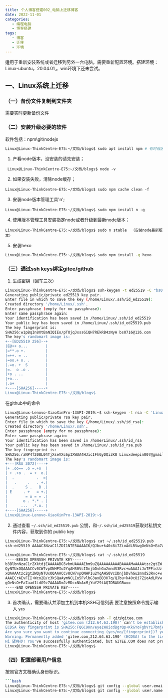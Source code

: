 ```yaml
---
title: 个人博客搭建002_电脑上迁移博客
date: 2022-11-01
categories:
   - 编程电脑
   - 博客搭建
tags: 
   - 博客
   - 迁移
   - 环境 
---
```


适用于重新安装系统或者迁移到另外一台电脑，需要重新配置环境。搭建环境：Linux-ubuntu，20.04.01,。win环境下还未尝试。
<!-- more -->

## 一、Linux系统上迁移

### （一）备份文件复制到文件夹
需要实时更新备份文件

### （二）安装升级必要的软件
软件包括：npm\git\nodejs

```bash
Linux@Linux-ThinkCentre-E75:~/文档/blogs$ sudo apt install npm # 有时候因为版本不对报错，需要把nodejs升级到最新版本
```

1. 产看node版本，没安装的请先安装；

```
 Linux@Linux-ThinkCentre-E75:~/文档/blogs$ node -v
```

2. 如果安装失败，清除node缓存；

```
Linux@Linux-ThinkCentre-E75:~/文档/blogs$ sudo npm cache clean -f  
```

3. 安装node版本管理工具'n';

```
Linux@Linux-ThinkCentre-E75:~/文档/blogs$ sudo npm install n -g
```

4. 使用版本管理工具安装指定node或者升级到最新node版本；

```
Linux@Linux-ThinkCentre-E75:~/文档/blogs$ sudo n stable  （安装node最新版本）
```

5. 安装hexo

```bash
Linux@Linux-ThinkCentre-E75:~/文档/blogs$ sudo npm install -g hexo

```

### （三）通过ssh keys绑定gitee/github

1. 生成密钥（回车三次）

```bash
Linux@Linux-ThinkCentre-E75:~/文档/blogs$ ssh-keygen -t ed25519 -C "bs0716@126.com"  
Generating public/private ed25519 key pair.
Enter file in which to save the key (/home/Linux/.ssh/id_ed25519): 
Created directory '/home/Linux/.ssh'.
Enter passphrase (empty for no passphrase): 
Enter same passphrase again: 
Your identification has been saved in /home/Linux/.ssh/id_ed25519
Your public key has been saved in /home/Linux/.ssh/id_ed25519.pub
The key fingerprint is:
SHA256:w1pBqIn8XtBaNIQIEo/pTOjqJxssGiQH7REkRB4zNyA bs0716@126.com
The key's randomart image is:
+--[ED25519 256]--+
|E@++ o...        |
|=**.o +.         |
|=++. = ..        |
|=oo.+ o. .       |
|.=o. +  S        |
|=.  o .o .       |
|+o . ..          |
|+o...            |
|.o+              |
+----[SHA256]-----+
Linux@Linux-ThinkCentre-E75:~/文档/blogs$
```
在github中的命令

```bash
Linux@Linux-Lenovo-XiaoXinPro-13API-2019:~$ ssh-keygen -t rsa -C 'Linuxdeepin007@gmail.com'
Generating public/private rsa key pair.
Enter file in which to save the key (/home/Linux/.ssh/id_rsa): 
Created directory '/home/Linux/.ssh'.
Enter passphrase (empty for no passphrase): 
Enter same passphrase again: 
Your identification has been saved in /home/Linux/.ssh/id_rsa
Your public key has been saved in /home/Linux/.ssh/id_rsa.pub
The key fingerprint is:
SHA256:raNP4f208L04TjXseVXc6pIXWUA4HJicIFhGyDQizK8 Linuxdeepin007@gmail.com
The key's randomart image is:
+---[RSA 3072]----+
|+ .oo== .o =.+o  |
| + .+o .  = +  o.|
|  .          .  =|
|   .     .   . +.|
|  .     S .   B .|
| E     . +   = +.|
|        = o = = .|
|       o . *.* . |
|      ...  .*.o. |
+----[SHA256]-----+
Linux@Linux-Lenovo-XiaoXinPro-13API-2019:~$ 

```

2. 通过查看 `~/.ssh/id_ed25519.pub` 公钥，和`~/.ssh/id_ed25519`获取对私钥文件内容，获取到你的 public key

```bash
Linux@Linux-ThinkCentre-E75:~/文档/blogs$ cat ~/.ssh/id_ed25519.pub
ssh-ed25519 AAAAC3NzaC1lZDI1NTE5AAAAIK/QJbu+k40c8i7ZioAdLRVwgOeNsO+Ea7aad1LdG9z7 bs0716@126.com

Linux@Linux-ThinkCentre-E75:~/文档/blogs$ cat ~/.ssh/id_ed25519
-----BEGIN OPENSSH PRIVATE KEY-----
b3BlbnNzaC1rZXktdjEAAAAABG5vbmUAAAAEbm9uZQAAAAAAAAABAAAAMwAAAAtzc2gtZW
QyNTUxOQAAACCv0CW7vpONHPIu2YqAHS0VcIDnjbDvhGu2mndS3Rvc+wAAAJiJxTPFicUz
xQAAAAtzc2gtZWQyNTUxOQAAACCv0CW7vpONHPIu2YqAHS0VcIDnjbDvhGu2mndS3Rvc+w
AAAECrAEvFII+Wco2D/c3kSQaAymNCLIo5FvlbG3axBB3H7q/QJbu+k40c8i7ZioAdLRVw
gOeNsO+Ea7aad1LdG9z7AAAADmJzMDcxNkAxMjYuY29tAQIDBAUGBw==
-----END OPENSSH PRIVATE KEY-----
Linux@Linux-ThinkCentre-E75:~/文档/blogs$
```

3.  首次确认，需要确认并添加主机到本机SSH可信列表
要注意按照命令提示输入 `yes`

```bash
Linux@Linux-ThinkCentre-E75:~/文档/blogs$ ssh -T git@gitee.com
The authenticity of host 'gitee.com (212.64.63.190)' can't be established.
ECDSA key fingerprint is SHA256:FQGC9Kn/eye1W8icdBgrQp+KkGYoFgbVr17bmjey0Wc.
Are you sure you want to continue connecting (yes/no/[fingerprint])? yes
Warning: Permanently added 'gitee.com,212.64.63.190' (ECDSA) to the list of known hosts.
Hi 望月砂! You've successfully authenticated, but GITEE.COM does not provide shell access.
Linux@Linux-ThinkCentre-E75:~/文档/blogs$
```

### （四）配置部署用户信息
按照官方文档确认身份标识。

```bash
```bash
Linux@Linux-ThinkCentre-E75:~/文档/blogs$ git config --global user.email "bs0716@126.com"
Linux@Linux-ThinkCentre-E75:~/文档/blogs$ git config --global user.name "Linuxdeepin007"
```
